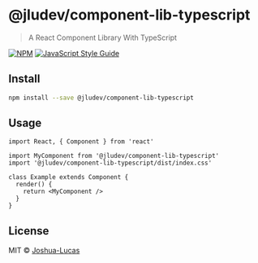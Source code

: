 # @jludev/component-lib-typescript

> A React Component Library With TypeScript

[![NPM](https://img.shields.io/npm/v/@jludev/component-lib-typescript.svg)](https://www.npmjs.com/package/@jludev/component-lib-typescript) [![JavaScript Style Guide](https://img.shields.io/badge/code_style-standard-brightgreen.svg)](https://standardjs.com)

## Install

```bash
npm install --save @jludev/component-lib-typescript
```

## Usage

```tsx
import React, { Component } from 'react'

import MyComponent from '@jludev/component-lib-typescript'
import '@jludev/component-lib-typescript/dist/index.css'

class Example extends Component {
  render() {
    return <MyComponent />
  }
}
```

## License

MIT © [Joshua-Lucas](https://github.com/Joshua-Lucas)

